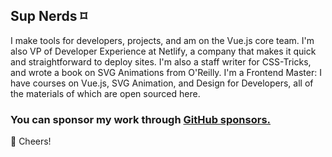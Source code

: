 ## Sup Nerds ⌑

I make tools for developers, projects, and am on the Vue.js core team. I'm also VP of Developer Experience at Netlify, a company that makes it quick and straightforward to deploy sites. I'm also a staff writer for CSS-Tricks, and wrote a book on SVG Animations from O'Reilly. I'm a Frontend Master: I have courses on Vue.js, SVG Animation, and Design for Developers, all of the materials of which are open sourced here.

### You can sponsor my work through [GitHub sponsors.](https://github.com/sponsors/sdras)

🥂 Cheers!
